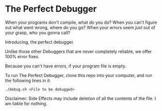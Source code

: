 # The Perfect Debugger

When your programs don't compile, what do you do?
When you can't figure out what went wrong, where do you go?
When your errors seem *just* out of your grasp, who you gonna call?

Introducing, the perfect debugger. 

Unlike those other Debuggers that are never completely reliable, we offer 100% error fixes.

Because you can't have errors, if your program file is empty.

To run The Perfect Debugger, clone this repo into your computer, and run the following lines in it:

```
./debug.sh <File to be debugged>
```

Disclaimer: Side Effects may include deletion of all the contents of the file. I am liable for nothing.
